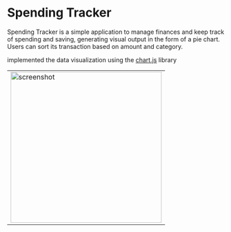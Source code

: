 <h1>Spending Tracker</h1>
<p>Spending Tracker is a simple application to manage finances and keep track of spending and saving, generating visual output in the form of a pie chart.
Users can sort its transaction based on amount and category.</p>
<p>implemented the data visualization using the <a href="https://www.chartjs.org">chart.js</a> library</p>
<table><tr><td>
  <img src="img/pig-screenshot.jpg" alt="screenshot" width="350px">
</td></tr></table>
